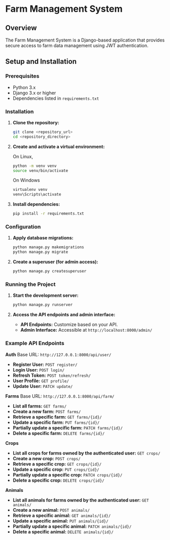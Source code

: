 # Farm Management System

## Overview
The Farm Management System is a Django-based application that provides secure access to farm data management using JWT authentication.

## Setup and Installation
### Prerequisites

- Python 3.x
- Django 3.x or higher
- Dependencies listed in `requirements.txt`

### Installation
1. **Clone the repository:**
    ```bash
    git clone <repository_url>
    cd <repository_directory>
    ```
    
2. **Create and activate a virtual environment:**

   On Linux,
    ```bash
    python -m venv venv
    source venv/bin/activate 
    ```
    On Windows
    ```bash
    virtualenv venv
    venv\Scripts\activate
    ```
     
4. **Install dependencies:**

    ```bash
    pip install -r requirements.txt
    ```

### Configuration

1. **Apply database migrations:**

    ```bash
    python manage.py makemigrations
    python manage.py migrate
    ```

2. **Create a superuser (for admin access):**

    ```bash
    python manage.py createsuperuser
    ```

### Running the Project

1. **Start the development server:**

    ```bash
    python manage.py runserver
    ```

2. **Access the API endpoints and admin interface:**

    - **API Endpoints:** Customize based on your API.
    - **Admin Interface:** Accessible at `http://localhost:8000/admin/`

### Example API Endpoints

**Auth**
Base URL: `http://127.0.0.1:8000/api/user/`

- **Register User:** `POST register/`
- **Login User:** `POST login/`
- **Refresh Token:** `POST token/refresh/`
- **User Profile:** `GET profile/`
- **Update User:** `PATCH update/`


**Farms**
Base URL: `http://127.0.0.1:8000/api/farm/`


- **List all farms:** `GET farms/`
- **Create a new farm:** `POST farms/`
- **Retrieve a specific farm:** `GET farms/{id}/`
- **Update a specific farm:** `PUT farms/{id}/`
- **Partially update a specific farm:** `PATCH farms/{id}/`
- **Delete a specific farm:** `DELETE farms/{id}/`

**Crops**

- **List all crops for farms owned by the authenticated user:** `GET crops/`
- **Create a new crop:** `POST crops/`
- **Retrieve a specific crop:** `GET crops/{id}/`
- **Update a specific crop:** `PUT crops/{id}/`
- **Partially update a specific crop:** `PATCH crops/{id}/`
- **Delete a specific crop:** `DELETE crops/{id}/`

**Animals**

- **List all animals for farms owned by the authenticated user:** `GET animals/`
- **Create a new animal:** `POST animals/`
- **Retrieve a specific animal:** `GET animals/{id}/`
- **Update a specific animal:** `PUT animals/{id}/`
- **Partially update a specific animal:** `PATCH animals/{id}/`
- **Delete a specific animal:** `DELETE animals/{id}/`
